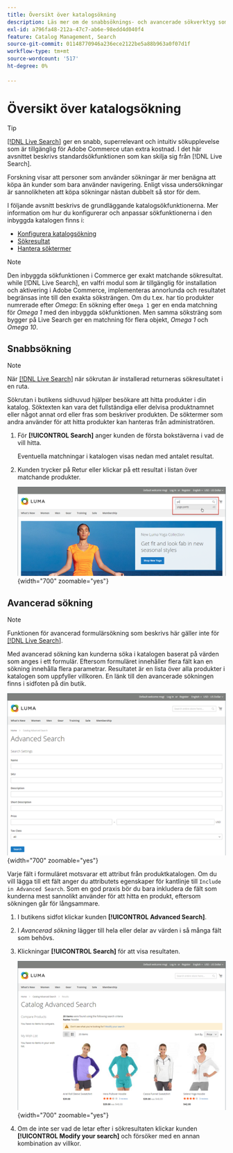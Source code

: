 ```yaml
---
title: Översikt över katalogsökning
description: Läs mer om de snabbsöknings- och avancerade sökverktyg som kunderna kan använda för att hitta produkter i butiken.
exl-id: a796fa48-212a-47c7-ab6e-98edd4d040f4
feature: Catalog Management, Search
source-git-commit: 01148770946a236ece2122be5a88b963a0f07d1f
workflow-type: tm+mt
source-wordcount: '517'
ht-degree: 0%

---
```


# Översikt över katalogsökning

>[!TIP]
>
>[[!DNL Live Search]](https://experienceleague.adobe.com/docs/commerce-merchant-services/live-search/overview.html) ger en snabb, superrelevant och intuitiv sökupplevelse som är tillgänglig för Adobe Commerce utan extra kostnad. I det här avsnittet beskrivs standardsökfunktionen som kan skilja sig från [!DNL Live Search].

Forskning visar att personer som använder sökningar är mer benägna att köpa än kunder som bara använder navigering. Enligt vissa undersökningar är sannolikheten att köpa sökningar nästan dubbelt så stor för dem.

I följande avsnitt beskrivs de grundläggande katalogsökfunktionerna. Mer information om hur du konfigurerar och anpassar sökfunktionerna i den inbyggda katalogen finns i:

- [Konfigurera katalogsökning](search-configuration.md)
- [Sökresultat](search-results.md)
- [Hantera söktermer](search-terms.md)

>[!NOTE]
>
>Den inbyggda sökfunktionen i Commerce ger exakt matchande sökresultat. while [!DNL Live Search], en valfri modul som är tillgänglig för installation och aktivering i Adobe Commerce, implementeras annorlunda och resultatet begränsas inte till den exakta söksträngen. Om du t.ex. har tio produkter numrerade efter _Omega_: En sökning efter `Omega 1` ger en enda matchning för _Omega 1_ med den inbyggda sökfunktionen. Men samma söksträng som bygger på Live Search ger en matchning för flera objekt, _Omega 1_ och _Omega 10_.

## Snabbsökning

>[!NOTE]
>
>När [[!DNL Live Search]](https://experienceleague.adobe.com/docs/commerce-merchant-services/live-search/live-search-storefront/quick-tour.html) när sökrutan är installerad returneras sökresultatet i en ruta.

Sökrutan i butikens sidhuvud hjälper besökare att hitta produkter i din katalog. Söktexten kan vara det fullständiga eller delvisa produktnamnet eller något annat ord eller fras som beskriver produkten. De söktermer som andra använder för att hitta produkter kan hanteras från administratören.

1. För **[!UICONTROL Search]** anger kunden de första bokstäverna i vad de vill hitta.

   Eventuella matchningar i katalogen visas nedan med antalet resultat.

1. Kunden trycker på Retur eller klickar på ett resultat i listan över matchande produkter.

   ![Sök](./assets/storefront-search-box.png){width="700" zoomable="yes"}

## Avancerad sökning

>[!NOTE]
>
>Funktionen för avancerad formulärsökning som beskrivs här gäller inte för [[!DNL Live Search]](https://experienceleague.adobe.com/docs/commerce-merchant-services/live-search/overview.html).

Med avancerad sökning kan kunderna söka i katalogen baserat på värden som anges i ett formulär. Eftersom formuläret innehåller flera fält kan en sökning innehålla flera parametrar. Resultatet är en lista över alla produkter i katalogen som uppfyller villkoren. En länk till den avancerade sökningen finns i sidfoten på din butik.

![Avancerad sökning](./assets/storefront-search-advanced.png){width="700" zoomable="yes"}

Varje fält i formuläret motsvarar ett attribut från produktkatalogen. Om du vill lägga till ett fält anger du attributets egenskaper för kantlinje till `Include in Advanced Search`. Som en god praxis bör du bara inkludera de fält som kunderna mest sannolikt använder för att hitta en produkt, eftersom sökningen går för långsammare.

1. I butikens sidfot klickar kunden **[!UICONTROL Advanced Search]**.

1. I _Avancerad sökning_ lägger till hela eller delar av värden i så många fält som behövs.

1. Klickningar **[!UICONTROL Search]** för att visa resultaten.

   ![Sökresultat](./assets/storefront-search-advanced-results-modify.png){width="700" zoomable="yes"}

1. Om de inte ser vad de letar efter i sökresultaten klickar kunden **[!UICONTROL Modify your search]** och försöker med en annan kombination av villkor.
